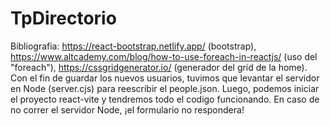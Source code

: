 # TpDirectorio
Bibliografia: https://react-bootstrap.netlify.app/ (bootstrap), https://www.altcademy.com/blog/how-to-use-foreach-in-reactjs/ (uso del "foreach"), https://cssgridgenerator.io/ (generador del grid de la home).
Con el fin de guardar los nuevos usuarios, tuvimos que levantar el servidor en Node (server.cjs) para reescribir el people.json. Luego, podemos iniciar el proyecto react-vite y tendremos todo el codigo funcionando. En caso de no correr el servidor Node, ¡el formulario no respondera!
